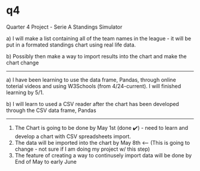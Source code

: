 # q4
Quarter 4 Project - Serie A Standings Simulator



a) I will make a list containing all of the team names in the league - it will be put in a formated standings chart using real life data. 

b) Possibly then make a way to import results into the chart and make the chart change

---

a) I have been learning to use the data frame, Pandas, through online toterial videos and using W3Schools (from 4/24-current). I will finished learning by 5/1. 

b) I will learn to used a CSV reader after the chart has been developed through the CSV data frame, Pandas

---

1. The Chart is going to be done by May 1st (done ✔️) - need to learn and develop a chart with CSV spreadsheets import. 
2. The data will be imported into the chart by May 8th <-- (This is going to change - not sure if I am doing my project w/ this step)
3. The feature of creating a way to continusely import data will be done by End of May to early June



